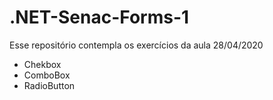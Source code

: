 # .NET-Senac-Forms-1
Esse repositório contempla os exercícios da aula 28/04/2020

- Chekbox
- ComboBox
- RadioButton

